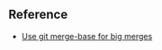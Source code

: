 


## Reference

- [Use git merge-base for big merges](https://ricostacruz.com/til/using-git-merge-base)